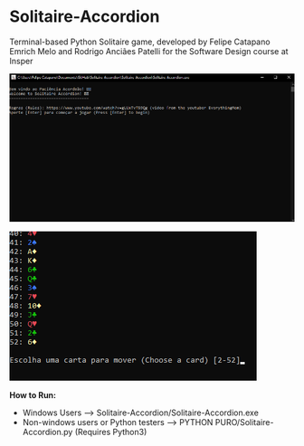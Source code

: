# Solitaire-Accordion
Terminal-based Python Solitaire game, developed by Felipe Catapano Emrich Melo and Rodrigo Anciães Patelli for the Software Design course at Insper



![Printscreen 1](https://github.com/MekhyW/Solitaire-Accordion/blob/main/Printscreen%201.png)



![Printscreen 2](https://github.com/MekhyW/Solitaire-Accordion/blob/main/Printscreen%202.png)

**How to Run:**

- Windows Users --> Solitaire-Accordion/Solitaire-Accordion.exe
- Non-windows users or Python testers --> PYTHON PURO/Solitaire-Accordion.py (Requires Python3)

